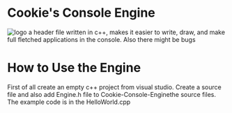 # Cookie's Console Engine
![logo](https://user-images.githubusercontent.com/80379985/187512509-d934c5ae-f725-4a33-a545-b0d4b1c3161a.png)
a header file written in c++, makes it easier to write, draw, and make full fletched applications in the console.
Also there might be bugs
# How to Use the Engine
First of all create an empty c++ project from visual studio.
Create a source file and also add Engine.h file to Cookie-Console-Enginethe source files.
The example code is in the HelloWorld.cpp
